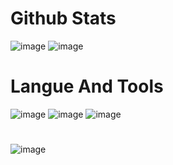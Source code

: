 # Github Stats
![image](https://user-images.githubusercontent.com/96836422/164736560-0cc51673-71f2-4073-9ffb-302db7aa3428.png)
![image](https://user-images.githubusercontent.com/96836422/164736724-2ea60810-db20-4b21-a877-5c89f509c808.png)
# Langue And Tools
![image](https://user-images.githubusercontent.com/96836422/164737031-a5c2ae42-85bc-4b5a-a97f-5ed5cd131ae7.png) ![image](https://user-images.githubusercontent.com/96836422/164737085-f69b25fc-7342-4f4c-ae58-0d6fe86f43fd.png) ![image](https://user-images.githubusercontent.com/96836422/164737116-cba259c4-5d86-49f9-b09c-c339abc68586.png)

# 
![image](https://user-images.githubusercontent.com/96836422/164737341-5ce2dd2b-db4a-4b41-85e3-fa051e8be885.png)
#


